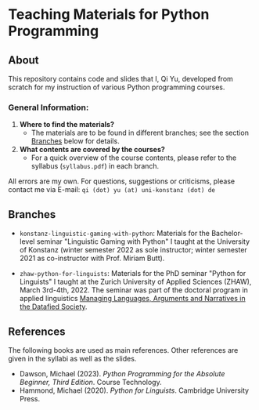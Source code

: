 # Teaching Materials for Python Programming

## About
This repository contains code and slides that I, Qi Yu, developed from scratch 
for my instruction of various Python programming courses. 

### General Information:
1. **Where to find the materials?**
    - The materials are to be found in different branches; see the section [Branches](#Branches) below for details.
2. **What contents are covered by the courses?**
   - For a quick overview of the course contents, please refer to the syllabus (```syllabus.pdf```) in each branch.

All errors are my own. For questions, suggestions or criticisms, please contact me via E-mail: ```qi (dot) yu (at) uni-konstanz (dot) de```

## Branches

- ```konstanz-linguistic-gaming-with-python```: Materials for the Bachelor-level seminar "Linguistic Gaming with Python" 
I taught at the University of Konstanz (winter semester 2022 as sole instructor; 
winter semester 2021 as co-instructor with Prof. Miriam Butt).

- ```zhaw-python-for-linguists```: Materials for the PhD seminar "Python for Linguists" I taught at the Zurich University of Applied Sciences (ZHAW), March 3rd-4th, 2022. 
The seminar was part of the doctoral program in applied linguistics
[Managing Languages, Arguments and Narratives in the Datafied Society](https://www.zhaw.ch/en/linguistics/study/doctoral-programmes/doctoral-programme-2021-2024/).

  
## References
The following books are used as main references. Other references are given in the syllabi as well as the slides.
- Dawson, Michael (2023). *Python Programming for the Absolute Beginner, Third Edition*. Course Technology.
- Hammond, Michael (2020). *Python for Linguists*. Cambridge University Press.